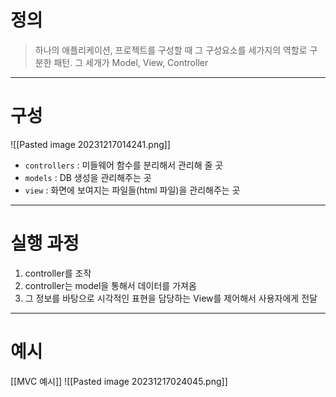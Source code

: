 # 정의

> 하나의 애플리케이션, 프로젝트를 구성할 때 그 구성요소를 세가지의 역할로 구분한 패턴.
> 그 세개가 Model, View, Controller

---
# 구성

![[Pasted image 20231217014241.png]]
- `controllers` : 미들웨어 함수를 분리해서 관리해 줄 곳
- `models` : DB 생성을 관리해주는 곳
- `view` : 화면에 보여지는 파일들(html 파일)을 관리해주는 곳

---
# 실행 과정

1. controller를 조작
2. controller는 model을 통해서 데이터를 가져옴
3. 그 정보를 바탕으로 시각적인 표현을 담당하는 View를 제어해서 사용자에게 전달

---
# 예시

[[MVC 예시]]
![[Pasted image 20231217024045.png]]